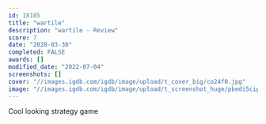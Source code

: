 ```yaml
---
id: 18185
title: "wartile"
description: "wartile - Review"
score: 7
date: "2020-03-30"
completed: FALSE
awards: []
modified_date: "2022-07-04"
screenshots: []
cover: "//images.igdb.com/igdb/image/upload/t_cover_big/co24f0.jpg"
image: "//images.igdb.com/igdb/image/upload/t_screenshot_huge/pbedi5cip3nvt3nym5wk.jpg"
---
```

Cool looking strategy game